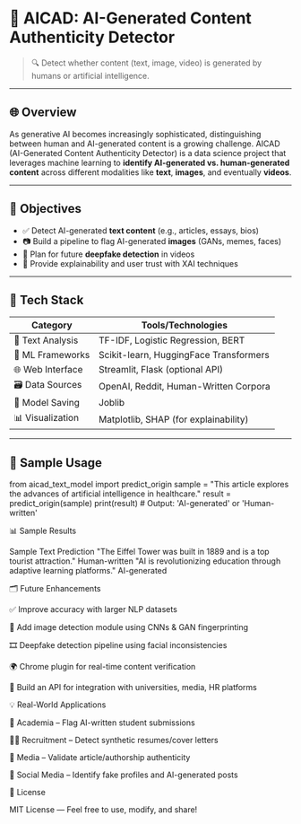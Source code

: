 # 🤖 AICAD: AI-Generated Content Authenticity Detector

> 🔍 Detect whether content (text, image, video) is generated by humans or artificial intelligence.

---

## 🌐 Overview

As generative AI becomes increasingly sophisticated, distinguishing between human and AI-generated content is a growing challenge. AICAD (AI-Generated Content Authenticity Detector) is a data science project that leverages machine learning to **identify AI-generated vs. human-generated content** across different modalities like **text**, **images**, and eventually **videos**.

---

## 🎯 Objectives

- ✅ Detect AI-generated **text content** (e.g., articles, essays, bios)
- 📷 Build a pipeline to flag AI-generated **images** (GANs, memes, faces)
- 🎥 Plan for future **deepfake detection** in videos
- 🧠 Provide explainability and user trust with XAI techniques

---

## 🧰 Tech Stack

| Category           | Tools/Technologies                         |
|-------------------|--------------------------------------------|
| 📄 Text Analysis   | TF-IDF, Logistic Regression, BERT          |
| 🧠 ML Frameworks   | Scikit-learn, HuggingFace Transformers     |
| 🌐 Web Interface   | Streamlit, Flask (optional API)            |
| 🗃️ Data Sources     | OpenAI, Reddit, Human-Written Corpora      |
| 💾 Model Saving    | Joblib                                     |
| 📊 Visualization   | Matplotlib, SHAP (for explainability)      |

---

## 🧪 Sample Usage

from aicad_text_model import predict_origin
sample = "This article explores the advances of artificial intelligence in healthcare."
result = predict_origin(sample)
print(result)  # Output: 'AI-generated' or 'Human-written'

📊 Sample Results

Sample Text	Prediction
"The Eiffel Tower was built in 1889 and is a top tourist attraction."	Human-written
"AI is revolutionizing education through adaptive learning platforms."	AI-generated

🗂️ Future Enhancements

✅ Improve accuracy with larger NLP datasets

🎨 Add image detection module using CNNs & GAN fingerprinting

🎞️ Deepfake detection pipeline using facial inconsistencies

🌍 Chrome plugin for real-time content verification

🔐 Build an API for integration with universities, media, HR platforms

💡 Real-World Applications

🏫 Academia – Flag AI-written student submissions

🧑‍💼 Recruitment – Detect synthetic resumes/cover letters

📰 Media – Validate article/authorship authenticity

📱 Social Media – Identify fake profiles and AI-generated posts

📄 License

MIT License — Feel free to use, modify, and share!
